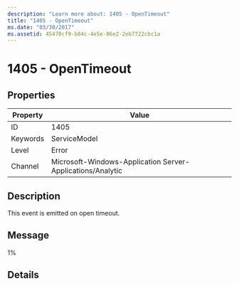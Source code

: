 ```yaml
---
description: "Learn more about: 1405 - OpenTimeout"
title: "1405 - OpenTimeout"
ms.date: "03/30/2017"
ms.assetid: 45470cf9-b84c-4e5e-86e2-2eb7722cbc1a
---
```

# 1405 - OpenTimeout

## Properties  
  
| Property | Value                                                      |
| -------- | ---------------------------------------------------------- |
| ID       | 1405                                                       |
| Keywords | ServiceModel                                               |
| Level    | Error                                                      |
| Channel  | Microsoft-Windows-Application Server-Applications/Analytic |
  
## Description  

 This event is emitted on open timeout.  
  
## Message  

 1%  
  
## Details
